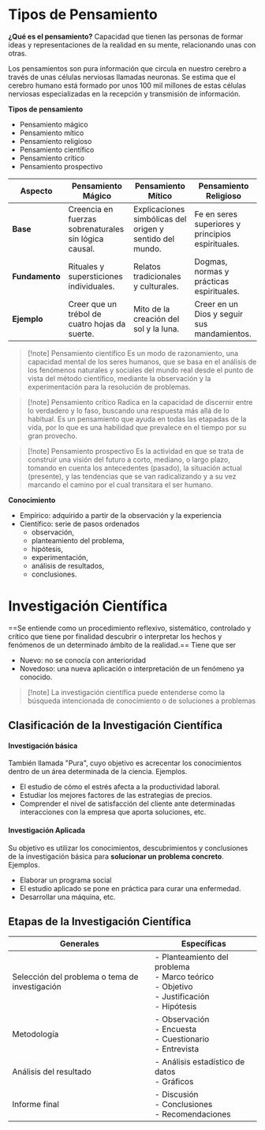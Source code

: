 

# Tipos de Pensamiento
**¿Qué es el pensamiento?**
Capacidad que tienen las personas de formar ideas y representaciones de la realidad en su mente, relacionando unas con otras.

Los pensamientos son pura información que circula en nuestro cerebro a través de unas células nerviosas llamadas neuronas. Se estima que el cerebro humano está formado por unos 100 mil millones de estas células nerviosas especializadas en la recepción y transmisión de información.

**Tipos de pensamiento**
- Pensamiento mágico
- Pensamiento mítico
- Pensamiento religioso
- Pensamiento científico
- Pensamiento crítico
- Pensamiento prospectivo


| Aspecto        | Pensamiento Mágico | Pensamiento Mítico | Pensamiento Religioso |
|---------------|-------------------|-------------------|-------------------|
| **Base**      | Creencia en fuerzas sobrenaturales sin lógica causal. | Explicaciones simbólicas del origen y sentido del mundo. | Fe en seres superiores y principios espirituales. |
| **Fundamento** | Rituales y supersticiones individuales. | Relatos tradicionales y culturales. | Dogmas, normas y prácticas espirituales. |
| **Ejemplo**   | Creer que un trébol de cuatro hojas da suerte. | Mito de la creación del sol y la luna. | Creer en un Dios y seguir sus mandamientos. |



 >[!note] Pensamiento científico
 >Es un modo de razonamiento, una capacidad mental de los seres humanos, que se basa en el análisis de los fenómenos naturales y sociales del mundo real desde el punto de vista del método científico, mediante la observación y la experimentación para la resolución de problemas.
 
>[!note] Pensamiento crítico
>Radica en la capacidad de discernir entre lo verdadero y lo faso, buscando una respuesta más allá de lo habitual. Es un pensamiento que ayuda en todas las etapadas de la vida, por lo que es una habilidad que prevalece en el tiempo por su gran provecho.


>[!note] Pensamiento prospectivo
>Es la actividad en que se trata de construir una visión del futuro a corto, mediano, o largo plazo, tomando en cuenta los antecedentes (pasado), la situación actual (presente), y las tendencias que se van radicalizando y a su vez marcando el camino por el cual transitara el ser humano.


**Conocimiento**
- Empírico: adquirido a partir de la observación y la experiencia
- Científico: serie de pasos ordenados
	- observación, 
	- planteamiento del problema, 
	- hipótesis, 
	- experimentación, 
	- análisis de resultados, 
	- conclusiones.



# Investigación Científica

==Se entiende como un procedimiento reflexivo, sistemático, controlado y crítico que tiene por finalidad descubrir o interpretar los hechos y fenómenos de un determinado ámbito de la realidad.==
Tiene que ser
- Nuevo: no se conocía con anterioridad
- Novedoso: una nueva aplicación o interpretación de un fenómeno ya conocido.


>[!note] La investigación científica puede entenderse como la búsqueda intencionada de conocimiento o de soluciones a problemas


## Clasificación de la Investigación Científica

#### Investigación básica
También llamada "Pura", cuyo objetivo es acrecentar los conocimientos dentro de un área determinada de la ciencia. Ejemplos.

- El estudio de cómo el estrés afecta a la productividad laboral.
- Estudiar los mejores factores de las estrategias de precios.
- Comprender el nivel de satisfacción del cliente ante determinadas interacciones con la empresa que aporta soluciones, etc.

#### Investigación Aplicada
Su objetivo es utilizar los conocimientos, descubrimientos y conclusiones de la investigación básica para **solucionar un problema concreto**. Ejemplos.

- Elaborar un programa social
- El estudio aplicado se pone en práctica para curar una enfermedad.
- Desarrollar una máquina, etc.


## Etapas de la Investigación Científica


| Generales                                      | Específicas                                                                                     |
| ---------------------------------------------- | ----------------------------------------------------------------------------------------------- |
| Selección del problema o tema de investigación | - Planteamiento del problema<br>- Marco teórico<br>- Objetivo<br>- Justificación<br>- Hipótesis |
| Metodología                                    | - Observación<br>- Encuesta<br>- Cuestionario<br>- Entrevista                                   |
| Análisis del resultado                         | - Análisis estadístico de datos<br>- Gráficos                                                   |
| Informe final                                  | - Discusión<br>- Conclusiones<br>- Recomendaciones                                              |
